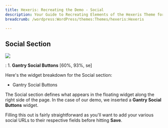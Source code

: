 ```yaml
---
title: Hexeris: Recreating the Demo - Social
description: Your Guide to Recreating Elements of the Hexeris Theme for WordPress
breadcrumb: /wordpress:WordPress/themes:Themes/hexeris:Hexeris

---
```


Social Section
-----

![][demo]

:   1. **Gantry Social Buttons** [60%, 93%, se]

Here's the widget breakdown for the Social section:

* Gantry Social Buttons

The Social section defines what appears in the floating widget along the right side of the page. In the case of our demo, we inserted a **Gantry Social Buttons** widget.

Filling this out is fairly straightforward as you'll want to add your various social URLs to their respective fields before hitting **Save**.

[demo]: assets/hexeris.jpeg